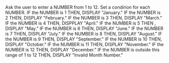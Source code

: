 Ask the user to enter a NUMBER from 1 to 12.
Set a condirion for each NUMBER.
IF the NUMBER is 1 THEN, DISPLAY "January."
IF the NUMBER is 2 THEN, DISPLAY "February."
IF the NUMBER is 3 THEN, DISPLAY "March."
IF the NUMBER is 4 THEN, DISPPLAY "April."
IF the NUMBER is 5 THEN , DISPLAY "May."
IF the NUMBER is 6 THEN, DISPLAY "June."
IF the NUMBER is 7 THEN, DISPLAY "July."
IF the NUMBER is 8 THEN, DISPLAY "August."
IF the NUMBER is 9 THEN, DISPLAY "September."
IF the NUMBER is 10 THEN, DISPLAY "October."
IF the NUMBER is 11 THEN, DISPLAY "November."
IF the NUMBER is 12 THEN, DISPLAY "December."
IF the NUMBER is outside this range of 1 to 12 THEN, DISPLAY "Invalid Month Number."
